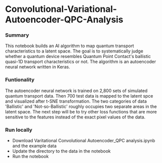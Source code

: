 # Convolutional-Variational-Autoencoder-QPC-Analysis

### Summary
This notebook builds an AI algorithm to map quantum transport characteristics to a latent space. The goal is to systematically judge whether a quantum device resembles Quantum Point Contact's ballistic quasi-1D transport characteristics or not. The algorithm is an autoencoder neural network written in Keras. 

### Funtionality
The autoencoder neural network is trained on 2,800 sets of simulated quantum transport data. Then 700 test data is mapped to the latent spce and visualized after t-SNE transformation. The two categories of data 'Ballistic' and 'Not-so-Ballistic' roughly occupies two separate areas in the latent space. The next step will be to try other loss functions that are more sensitive to the features instead of the exact pixel values of the data.

### Run locally
<ul>
 <li>Download Varitational Convolutional Autoencoder_QPC analysis.ipynb and the example data</li>
  <li>Update the directory to the data in the notebook</li>
  <li>Run the notebook</li>
  
  </ul>
